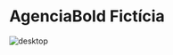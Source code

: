 # AgenciaBold Fictícia



![desktop](https://user-images.githubusercontent.com/54564103/119241437-b2580480-bb2c-11eb-8d4d-b9cee471936f.png)
